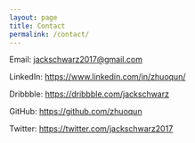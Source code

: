 ```yaml
---
layout: page
title: Contact
permalink: /contact/
---
```


<p><span>Email:</span> <a href="mailto:jackschwarz2017@gmail.com">jackschwarz2017@gmail.com</a></p>
<p><span>LinkedIn:</span> <a href="https://www.linkedin.com/in/zhuoqun/">https://www.linkedin.com/in/zhuoqun/</a></p>
<p><span>Dribbble:</span> <a href="https://dribbble.com/jackschwarz">https://dribbble.com/jackschwarz</a></p>
<p><span>GitHub:</span> <a href="https://github.com/zhuoqun">https://github.com/zhuoqun</a></p>
<p><span>Twitter:</span> <a href="https://twitter.com/jackschwarz2017">https://twitter.com/jackschwarz2017</a></p>
